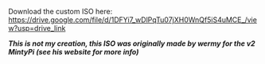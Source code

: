 Download the custom ISO here:
https://drive.google.com/file/d/1DFYi7_wDlPqTu07jXH0WnQf5iS4uMCE_/view?usp=drive_link

***This is not my creation, this ISO was originally made by wermy for the v2 MintyPi (see his website for more info)***


